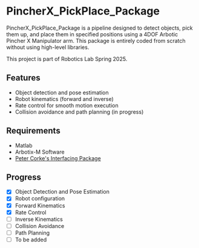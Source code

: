 # PincherX_PickPlace_Package
PincherX_PickPlace_Package is a pipeline designed to detect objects, pick them up, and place them in specified positions using a 4DOF Arbotic Pincher X Manipulator arm. This package is entirely coded from scratch without using high-level libraries.

This project is part of Robotics Lab Spring 2025.

## Features

- Object detection and pose estimation
- Robot kinematics (forward and inverse)
- Rate control for smooth motion execution
- Collision avoidance and path planning (in progress)

## Requirements
- Matlab
- Arbotix-M Software
- [Peter Corke's Interfacing Package](https://petercorke.com/matlab/interfacing-a-hobby-robot-arm-to-matlab/) 

## Progress
- [x] Object Detection and Pose Estimation
- [x] Robot configuration
- [x] Forward Kinematics
- [x] Rate Control
- [ ] Inverse Kinematics
- [ ] Collision Avoidance
- [ ] Path Planning
- [ ] To be added
